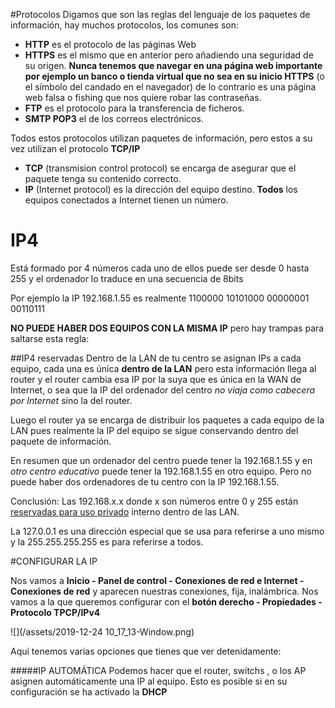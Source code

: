 #Protocolos
Digamos que son las reglas del lenguaje de los paquetes de información, hay muchos protocolos, los comunes son:

* **HTTP** es el protocolo de las páginas Web
* **HTTPS** es el mismo que en anterior pero añadiendo una seguridad de su origen. **Nunca tenemos que navegar en una página web importante por ejemplo un banco o tienda virtual que no sea en su inicio HTTPS** (o el símbolo del candado en el navegador) de lo contrario es una página web falsa o fishing que nos quiere robar las contraseñas.
* **FTP** es el protocolo para la transferencia de ficheros.
* **SMTP POP3** el de los correos electrónicos.

Todos estos protocolos utilizan paquetes de información, pero estos a su vez utilizan el protocolo **TCP/IP** 

* **TCP**  (transmision control protocol) se encarga de asegurar que el paquete tenga su contenido correcto.
* **IP** (Internet protocol) es la dirección del equipo destino. **Todos** los equipos conectados a Internet tienen un número.
 
# IP4

Está formado por 4 números cada uno de ellos puede ser desde 0 hasta 255 y el ordenador lo traduce en una secuencia de 8bits

Por ejemplo la IP 192.168.1.55 es realmente 1100000 10101000 00000001 00110111

**NO PUEDE HABER DOS EQUIPOS CON LA MISMA IP** pero hay trampas para saltarse esta regla:

##IP4 reservadas
Dentro de la LAN de tu centro se asignan IPs a cada equipo, cada una es única **dentro de la LAN** pero esta información llega al router y el router cambia esa IP por la suya que es única en la WAN de Internet, o sea que la IP del ordenador del centro *no viaja como cabecera por Internet* sino la del router.

 Luego el router ya se encarga de distribuir los paquetes a cada equipo de la LAN pues realmente la IP del equipo se sigue conservando dentro del paquete de información.
 
  En resumen que un ordenador del centro puede tener la 192.168.1.55 y en *otro centro educativo* puede tener la 192.168.1.55 en otro equipo. Pero no puede haber dos ordenadores de tu centro con la IP 192.168.1.55.
  
  Conclusión: Las 192.168.x.x donde x son números entre 0 y 255 están [reservadas para uso privado](https://es.wikipedia.org/wiki/Red_privada) interno dentro de las LAN.
  
  La 127.0.0.1 es una dirección especial que se usa para referirse a uno mismo y la 255.255.255.255 es para referirse a todos.
  
 #CONFIGURAR LA IP
   
Nos vamos a **Inicio - Panel de control - Conexiones de red e Internet - Conexiones de red** y aparecen nuestras conexiones, fija, inalámbrica. Nos vamos a la que queremos configurar con el **botón derecho - Propiedades - Protocolo TPCP/IPv4** 

  ![](/assets/2019-12-24 10_17_13-Window.png)
  
 Aquí tenemos varias opciones que tienes que ver detenidamente:
 
 #####IP AUTOMÁTICA
 Podemos hacer que el router, switchs , o  los AP asignen automáticamente una IP al equipo. Esto es posible si en su configuración se ha activado la **DHCP** 
  
  
  
  
    

 